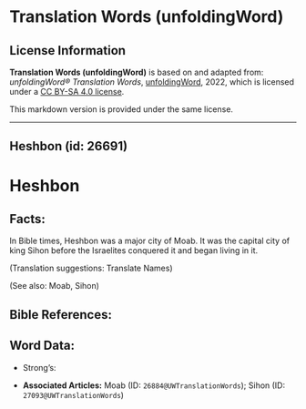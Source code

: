 # Translation Words (unfoldingWord)

## License Information

**Translation Words (unfoldingWord)** is based on and adapted from: _unfoldingWord® Translation Words_, [unfoldingWord](https://unfoldingword.org/utw), 2022, which is licensed under a [CC BY-SA 4.0 license](https://creativecommons.org/licenses/by-sa/4.0/legalcode.en).

This markdown version is provided under the same license.



--------------------------------

## Heshbon (id: 26691)

Heshbon
=======

Facts:
------

In Bible times, Heshbon was a major city of Moab. It was the capital city of king Sihon before the Israelites conquered it and began living in it.

(Translation suggestions: Translate Names)

(See also: Moab, Sihon)

Bible References:
-----------------

Word Data:
----------

* Strong’s:

* **Associated Articles:** Moab (ID: `26884@UWTranslationWords`); Sihon (ID: `27093@UWTranslationWords`)

